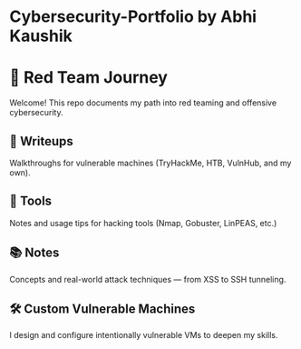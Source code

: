 # Cybersecurity-Portfolio by Abhi Kaushik

# 🚩 Red Team Journey

Welcome! This repo documents my path into red teaming and offensive cybersecurity.

## 🧪 Writeups
Walkthroughs for vulnerable machines (TryHackMe, HTB, VulnHub, and my own).

## 🔧 Tools
Notes and usage tips for hacking tools (Nmap, Gobuster, LinPEAS, etc.)

## 📚 Notes
Concepts and real-world attack techniques — from XSS to SSH tunneling.

## 🛠️ Custom Vulnerable Machines
I design and configure intentionally vulnerable VMs to deepen my skills.